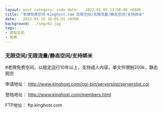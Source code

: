 ```yaml
---
layout: post category: code date:   2022-01-03 12:50:00 +0800
title: "老牌免费空间-Kinghost.com 无限空间/无限流量/静态空间/支持绑米"
date:   2022-01-10 18:05:55 +0300
background: ../img/02.jpg
tags:
- 虚拟主机
- 免费
---
```


### 无限空间/无限流量/静态空间/支持绑米

#老牌免费空间，以稳定运行10年以上，支持成人内容，单文件限制200k，静态网页

申请地址：
http://www.kinghost.com/cgi-bin/serverslist/serverslist.cgi

登陆地址：
http://www.kinghost.com/members.html

FTP地址：
ftp.kinghost.com
